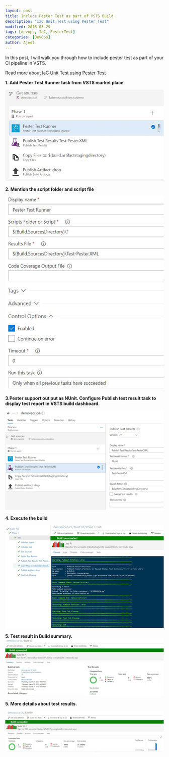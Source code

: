 ```yaml
---
layout: post
title: Include Pester Test as part of VSTS Build
description: "IaC Unit Test using Pester Test"
modified: 2018-03-29
tags: [devops, IaC, PesterTest]
categories: [DevOps]
author: Ajeet
---
```

In this post, I will walk you through how to include pester test as part of your CI pipeline in VSTS.

Read more about [IaC Unit Test using Pester Test](http://www.azure365.co.in/devops/IaCUnitTestPester)

<!--more-->

**1. Add Pester Test Runner task from VSTS market place**

![](/images/posts/iaccicd/pester1.JPG)

**2.  Mention the script folder and script file**

![](/images/posts/iaccicd/pester2.JPG)

**3.Pester support out put as NUnit. Configure Publish test result task to display test report in VSTS build dashboard.**

![](/images/posts/iaccicd/pester3.JPG)

**4. Execute the build**

![](/images/posts/iaccicd/pester4.JPG)

**5.  Test result in Build summary.**
![](/images/posts/iaccicd/pester5.JPG)

**5.  More details about test results.**

![](/images/posts/iaccicd/pester6.JPG)